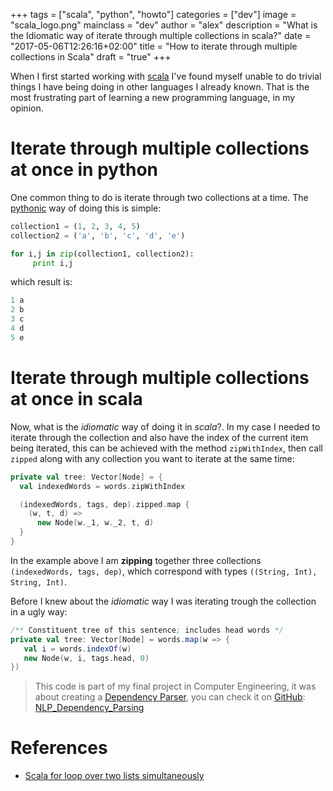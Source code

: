 +++
tags = ["scala", "python", "howto"]
categories = ["dev"]
image = "scala_logo.png"
mainclass = "dev"
author = "alex"
description = "What is the Idiomatic way of iterate through multiple collections in scala?"
date = "2017-05-06T12:26:16+02:00"
title = "How to iterate through multiple collections in Scala"
draft = "true"
+++

When I first started working with [scala](https://elbauldelprogramador.com/en/tags/scala "post about scala scala") I've found myself unable to do trivial things I have being doing in other languages I already known. That is the most frustrating part of learning a new programming language, in my opinion.

# Iterate through multiple collections at once in python

One common thing to do is iterate through two collections at a time. The [pythonic](https://elbauldelprogramador.com/en/tags/python "post about python") way of doing this is simple:

```python
collection1 = (1, 2, 3, 4, 5)
collection2 = ('a', 'b', 'c', 'd', 'e')

for i,j in zip(collection1, collection2):
     print i,j
```

which result is:

```python
1 a
2 b
3 c
4 d
5 e
```

<!--more--><!--ad-->

# Iterate through multiple collections at once in scala

Now, what is the _idiomatic_ way of doing it in _scala_?. In my case I needed to iterate through the collection and also have the index of the current item being iterated, this can be achieved with the method `zipWithIndex`, then call `zipped` along with any collection you want to iterate at the same time:

```scala
private val tree: Vector[Node] = {
  val indexedWords = words.zipWithIndex

  (indexedWords, tags, dep).zipped.map {
    (w, t, d) =>
      new Node(w._1, w._2, t, d)
  }
}
```

In the example above I am __zipping__ together three collections `(indexedWords, tags, dep)`, which correspond with types `((String, Int), String, Int)`.

Before I knew about the _idiomatic_ way I was iterating trough the collection in a ugly way:

```scala
/** Constituent tree of this sentence; includes head words */
private val tree: Vector[Node] = words.map(w => {
   val i = words.indexOf(w)
   new Node(w, i, tags.head, 0)
})
```

> This code is part of my final project in Computer Engineering, it was about creating a <a href="https://en.wikipedia.org/wiki/Dependency_grammar" target="_blank" title="Dependency Parsing">Dependency Parser</a>, you can check it on [GitHub](https://elbauldelprogramador.com/en/tags/github "Posts about github"): <a href="https://github.com/elbaulp/NLP_Dependency_Parsing" target="_blank" title="NLP_Dependency_Parsing">NLP_Dependency_Parsing</a>

# References

- <a href="http://stackoverflow.com/questions/17199534/scala-for-loop-over-two-lists-simultaneously" target="_blank" title="Scala for loop over two lists simultaneously">Scala for loop over two lists simultaneously</a>
